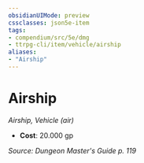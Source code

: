 ```yaml
---
obsidianUIMode: preview
cssclasses: json5e-item
tags:
- compendium/src/5e/dmg
- ttrpg-cli/item/vehicle/airship
aliases: 
- "Airship"
---
```

# Airship
*Airship, Vehicle (air)*  

- **Cost**: 20.000 gp

*Source: Dungeon Master's Guide p. 119*